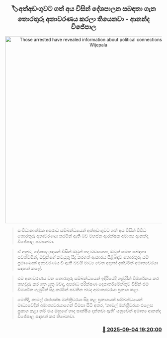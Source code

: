 <p align='center'><b><h2 align='center' title='Those arrested have revealed information about political connections - Ananda Wijepala'>🏷අත්අඩංගුවට ගත් අය විසින් දේශපාලන සබඳතා ගැන තොරතුරු අනාවරණය කරලා තියෙනවා - ආනන්ද විජේපාල</h2></b></p>
<p align='center'><img src='https://helakuru.sgp1.cdn.digitaloceanspaces.com/esana/images/lib/ananda-wijepala-minister-uy.jpg' width='600' alt='Those arrested have revealed information about political connections - Ananda Wijepala'></p>

> සංවිධානාත්මක අපරාධ සම්බන්ධයෙන් අත්අඩංගුවට ගත් අය විසින් විවිධ තොරතුරු අනාවරණය කරමින් ඇති බව මහජන ආරක්ෂක අමාත්‍ය ආනන්ද විජේපාල පවසනවා.

> ඒ අනුව, දේශපාලඥයන් විසින් ඔවුන් හදා වඩාගෙන, ඔවුන් සමඟ සබඳතා පවත්වමින්, ඔවුන්ගේ කටයුතු සිදු කරගත් ආකාරය පිළිබඳව තොරතුරු යම් ප්‍රමාණයක් අනාවරණය වී ඇති බවයි මාධ්‍ය වෙත අදහස් දක්වමින් අමාත්‍යවරයා සඳහන් කළේ.

> එම අනාවරණය වන තොරතුරු සම්බන්ධයෙන් ඉදිරියේදී ගැඹුරින් විමර්ශනය කර තහවුරු කර ගත යුතු බවද, අපරාධ පරීක්ෂණ දෙපාර්තමේන්තුව විසින් එම විමර්ශන ගැඹුරින් සිදු කරමින් පවතින බවද අමාත්‍යවරයා ප්‍රකාශ කළා.

> මෙහිදී, නාමල් රාජපක්ෂ මන්ත්‍රීවරයා සිදු කළ ප්‍රකාශයක් සම්බන්ධයෙන් මාධ්‍යවේදීන් අමාත්‍යවරයාගෙන් විමසා සිටි අතර, ‘නාමල් මන්ත්‍රීවරයා එලෙස ප්‍රකාශ කළා නම් එය ඔහුගේ හෘද සාක්ෂිය දන්නවා ඇති’ යනුවෙන් අමාත්‍ය ආනන්ද විජේපාල සඳහන් කර තිබෙනවා.



<h3 align='right'><a href='https://www.helakuru.lk/esana/p/113352/'>📅 2025-09-04 19:20:00</a></h3>
